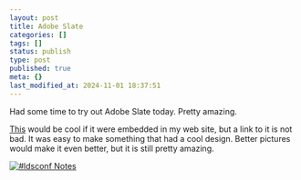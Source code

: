 ```yaml
---
layout: post
title: Adobe Slate
categories: []
tags: []
status: publish
type: post
published: true
meta: {}
last_modified_at: 2024-11-01 18:37:51
---
```


Had some time to try out Adobe Slate today. Pretty amazing.


[This](https://slate.adobe.com/a/WD8nX) would be cool if it were embedded in my web site, but a link to it is not bad. It was easy to make something that had a cool design. Better pictures would make it even better, but it is still pretty amazing.


[![#ldsconf Notes](https://slate.adobe.com/a/WD8nX/cover)](https://slate.adobe.com/a/WD8nX)
